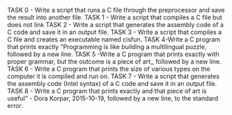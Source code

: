 TASK 0 - Write a script that runs a C file through the preprocessor and save the result into another file.
TASK 1 - Write a script that compiles a C file but does not link
TASK 2 - Write a script that generates the assembly code of a C code and save it in an output file.
TASK 3 - Write a script that compiles a C file and creates an executable named cisfun.
TASK 4-Write a C program that prints exactly "Programming is like building a multilingual puzzle, followed by a new line.
TASK 5 -Write a C program that prints exactly with proper grammar, but the outcome is a piece of art,, followed by a new line.
TASK 6 - Write a C program that prints the size of various types on the computer it is compiled and run on.
TASK 7 - Write a script that generates the assembly code (Intel syntax) of a C code and save it in an output file.
TASK 8 - Write a C program that prints exactly and that piece of art is useful" - Dora Korpar, 2015-10-19, followed by a new line, to the standard error.

